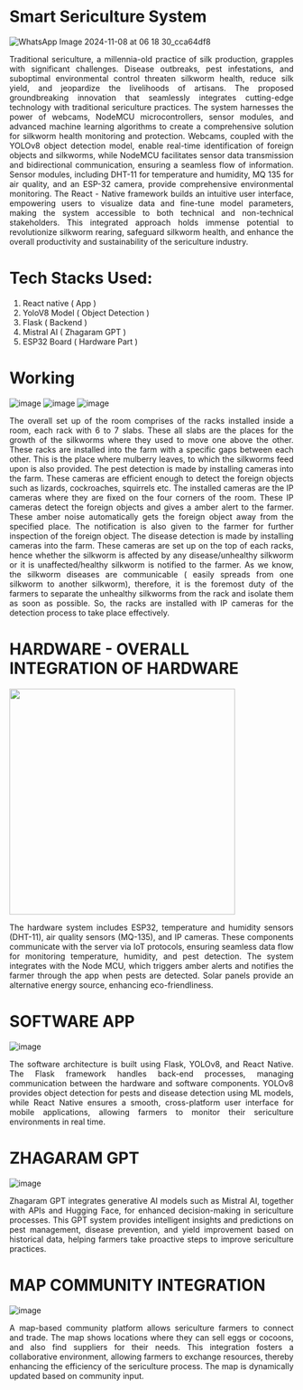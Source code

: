 # Smart Sericulture System
![WhatsApp Image 2024-11-08 at 06 18 30_cca64df8](https://github.com/user-attachments/assets/1242cc2c-ea76-4199-b7c5-8a73fc710d83)
<p align = "justify" >Traditional sericulture, a millennia-old practice of silk production, grapples with significant challenges. Disease outbreaks, pest infestations, and suboptimal environmental control threaten silkworm health, reduce silk yield, and jeopardize the livelihoods of artisans. The proposed groundbreaking innovation that seamlessly integrates cutting-edge technology with traditional sericulture practices. The system harnesses the power of webcams, NodeMCU microcontrollers, sensor modules, and advanced machine learning algorithms to create a comprehensive solution for silkworm health monitoring and protection. Webcams, coupled with the YOLOv8 object detection model, enable real-time identification of foreign objects and silkworms, while NodeMCU facilitates sensor data transmission and bidirectional communication, ensuring a seamless flow of information. Sensor modules, including DHT-11 for temperature and humidity, MQ 135 for air quality, and an ESP-32 camera, provide comprehensive environmental monitoring. The React - Native framework builds an intuitive user interface, empowering users to visualize data and fine-tune model parameters, making the system accessible to both technical and non-technical stakeholders. This integrated approach holds immense potential to revolutionize silkworm rearing, safeguard silkworm health, and enhance the overall productivity and sustainability of the sericulture industry. </p>

# Tech Stacks Used:

 1. React native ( App )
 2. YoloV8 Model ( Object Detection )
 3. Flask ( Backend )
 4. Mistral AI ( Zhagaram GPT )
 5. ESP32 Board ( Hardware Part )

# Working
![image](https://github.com/user-attachments/assets/981f8359-7445-4175-9343-86a87af04395) ![image](https://github.com/user-attachments/assets/27dc2fb7-2c90-4ea5-893c-4b0543f93da7) ![image](https://github.com/user-attachments/assets/01f7f0d7-d5fa-45bf-9f41-88f94d3aee60)

<p align="justify"> The overall set up of the room comprises of the racks installed inside a room, each rack with 6 to 7 slabs. These all slabs are the places for the growth of the silkworms where they used to move one above the other. These racks are installed into the farm with a specific gaps between each other. This is the place where mulberry leaves, to which the silkworms feed upon is also provided. The pest detection is made by installing cameras into the farm. These cameras are efficient enough to detect the foreign objects such as lizards, cockroaches, squirrels etc. The installed cameras are the IP cameras where they are fixed on the four corners of the room. These IP cameras detect the foreign objects and gives a amber alert to the farmer. These amber noise automatically gets the foreign object away from the specified place. The notification is also given to the farmer for further inspection of the foreign object. The disease detection is made by installing cameras into the farm. These cameras are set up on the top of each racks, hence whether the silkworm is affected by any disease/unhealthy silkworm or it is unaffected/healthy silkworm is notified to the farmer. As we know, the silkworm diseases are communicable ( easily spreads from one silkworm to another silkworm), therefore, it is the foremost duty of the farmers to separate the unhealthy silkworms from the rack and isolate them as soon as possible. So, the racks are installed with IP cameras for the detection process to take place effectively. </p>

# HARDWARE - OVERALL INTEGRATION OF HARDWARE
<img src="https://github.com/user-attachments/assets/7b06242f-29be-4e04-a221-dcf5ada527a7" width=400>

<p align="justify">The hardware system includes ESP32, temperature and humidity sensors (DHT-11), air quality sensors (MQ-135), and IP cameras. These components communicate with the server via IoT protocols, ensuring seamless data flow for monitoring temperature, humidity, and pest detection. The system integrates with the Node MCU, which triggers amber alerts and notifies the farmer through the app when pests are detected. Solar panels provide an alternative energy source, enhancing eco-friendliness.</p>

# SOFTWARE APP
![image](https://github.com/user-attachments/assets/0e54e5bd-738b-490b-93ed-69e927ed0b62)

<p align="justify">The software architecture is built using Flask, YOLOv8, and React Native. The Flask framework handles back-end processes, managing communication between the hardware and software components. YOLOv8 provides object detection for pests and disease detection using ML models, while React Native ensures a smooth, cross-platform user interface for mobile applications, allowing farmers to monitor their sericulture environments in real time.</p>
 
# ZHAGARAM GPT 
![image](https://github.com/user-attachments/assets/6a113d6c-900f-4a92-bc44-868ec4080ebc)

<p align="justify">Zhagaram GPT integrates generative AI models such as Mistral AI, together with APIs and Hugging Face, for enhanced decision-making in sericulture processes. This GPT system provides intelligent insights and predictions on pest management, disease prevention, and yield improvement based on historical data, helping farmers take proactive steps to improve sericulture practices.</p>

# MAP COMMUNITY INTEGRATION
![image](https://github.com/user-attachments/assets/d4462720-3ba0-446e-a6a5-1b1641d659d0)

<p align="justify">A map-based community platform allows sericulture farmers to connect and trade. The map shows locations where they can sell eggs or cocoons, and also find suppliers for their needs. This integration fosters a collaborative environment, allowing farmers to exchange resources, thereby enhancing the efficiency of the sericulture process. The map is dynamically updated based on community input.</p>

